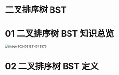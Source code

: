 # 二叉排序树 BST



# 01 二叉排序树 BST 知识总览

<img src="https://cvp.oss-cn-shanghai.aliyuncs.com/picgo/202403132143641.png" alt="image-20240313214343576" style="zoom: 67%;" />

# 02 二叉排序树 BST 定义